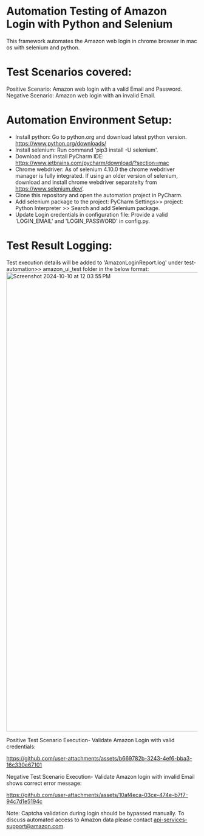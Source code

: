 # Automation Testing of Amazon Login with Python and Selenium

This framework automates the Amazon web login in chrome browser in mac os with selenium and python. 

# Test Scenarios covered:

  Positive Scenario: Amazon web login with a valid Email and Password.
  Negative Scenario: Amazon web login with an invalid Email.
 
# Automation Environment Setup:
  * Install python: Go to python.org and download latest python version. https://www.python.org/downloads/
  * Install selenium: Run command 'pip3 install -U selenium'.
  * Download and install PyCharm IDE: https://www.jetbrains.com/pycharm/download/?section=mac
  * Chrome webdriver: As of selenium 4.10.0 the chrome webdriver manager is fully integrated. If using an older version of selenium, download and install chrome webdriver separatelty from https://www.selenium.dev/.
  * Clone this repository and open the automation project in PyCharm.
  * Add selenium package to the project: PyCharm Settings>> project: Python Interpreter >> Search and add Selenium package.
  * Update Login credentials in configuration file: Provide a valid 'LOGIN_EMAIL' and 'LOGIN_PASSWORD' in config.py.

# Test Result Logging: 
Test execution details will be added to 'AmazonLoginReport.log' under test-automation>> amazon_ui_test folder in the below format:
  <img width="1207" alt="Screenshot 2024-10-10 at 12 03 55 PM" src="https://github.com/user-attachments/assets/9afabe23-a20a-4ced-ad1e-8b50e45c5f54">

  Positive Test Scenario Execution- Validate Amazon Login with valid credentials:
  
  https://github.com/user-attachments/assets/b669782b-3243-4ef6-bba3-16c330e67101
  

  Negative Test Scenario Execution- Validate Amazon login with invalid Email shows correct error message:
  
  https://github.com/user-attachments/assets/10af4eca-03ce-474e-b7f7-94c7d1e5194c

Note: Captcha validation during login should be bypassed manually. To discuss automated access to Amazon data please contact api-services-support@amazon.com.
